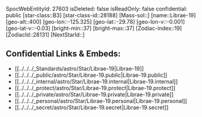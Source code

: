 ﻿---
location:
- -29.78
- 125.325
- 400
tags:
- astro/Star
type: Star
---

SpocWebEntityId: 27603
isDeleted: false
isReadOnly: false
confidential: public
[star-class::B3]
[star-class-id::28188]
[Mass-sol::]
[name::Librae-19]
[geo-alt::400]
[geo-lon::-125.325]
[geo-lat::-29.78]
[geo-lon-v::-0.001]
[geo-lat-v::-0.03]
[bright-min::37]
[bright-max::37]
[Zodiac-index::19]
[ZodiacId::28131]
[NextStarId::]



## Confidential Links & Embeds: 
- [[../../../_Standards/astro/Star/Librae-19|Librae-19]] 
- [[../../../_public/astro/Star/Librae-19.public|Librae-19.public]] 
- [[../../../_internal/astro/Star/Librae-19.internal|Librae-19.internal]] 
- [[../../../_protect/astro/Star/Librae-19.protect|Librae-19.protect]] 
- [[../../../_private/astro/Star/Librae-19.private|Librae-19.private]] 
- [[../../../_personal/astro/Star/Librae-19.personal|Librae-19.personal]] 
- [[../../../_secret/astro/Star/Librae-19.secret|Librae-19.secret]] 
